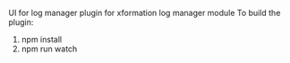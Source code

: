 UI for log manager plugin for xformation log manager module
To build the plugin:

1. npm install
2. npm run watch
